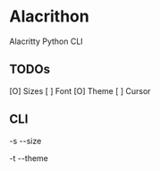 # Alacrithon


Alacritty Python CLI

## TODOs

[O] Sizes
[ ] Font
[O] Theme
[ ] Cursor


## CLI

-s --size

-t --theme

